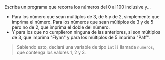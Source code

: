 Escriba un programa que recorra los números del 0 al 100 inclusive y...

* Para los número que sean múltiplos de 3, de 5 y de 2, simplemente que imprima el número.  Para los números que sean múltiplos de 3 y de 5 pero no de 2, que imprima el doble del número. 
* Y para los que no cumplieron ninguna de las anteriores, 
si son múltiplos de 3, que imprima "Flynn" y para los múltiplos de 5 imprima "Paff".


> Sabiendo esto, declará una variable de tipo `int[]` llamada `numeros`, que contenga los valores 1, 2 y 3. 
